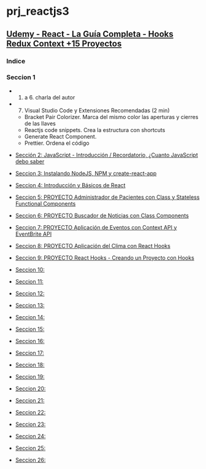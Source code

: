# prj_reactjs3

## [Udemy - React - La Guía Completa - Hooks Redux Context +15 Proyectos](https://www.udemy.com/react-de-principiante-a-experto-creando-mas-de-10-aplicaciones/)

### Indice

### Seccion 1
- 1. a 6. charla del autor
- 7. Visual Studio Code y Extensiones Recomendadas (2 min)
    - Bracket Pair Colorizer. Marca del mismo color las aperturas y cierres de las llaves
    - Reactjs code snippets. Crea la estructura con shortcuts
    - Generate React Component.
    - Prettier. Ordena el código

- [Sección 2: JavaScript - Introducción / Recordatorio, ¿Cuanto JavaScript debo saber](https://github.com/eacevedof/prj_reactjs3/tree/master/sec02_javascript#secci%C3%B3n-2-javascript---introducci%C3%B3n-)
- [Seccion 3: Instalando NodeJS, NPM y create-react-app](https://github.com/eacevedof/prj_reactjs3/tree/master/sec03_create_react_app#3-instalando-nodejs-npm-y-create-react-app)
- [Seccion 4: Introducción y Básicos de React](https://github.com/eacevedof/prj_reactjs3/tree/master/sec04_intro_basicos_react#4-introducci%C3%B3n-y-b%C3%A1sicos-de-react)
- [Seccion 5: PROYECTO Administrador de Pacientes con Class y Stateless Functional Components](https://github.com/eacevedof/prj_reactjs3/tree/master/sec05_admin_pacientes#5-proyecto-administrador-de-pacientes-con-class-y-stateless-functional-components)
- [Seccion 6: PROYECTO Buscador de Noticias con Class Components](https://github.com/eacevedof/prj_reactjs3/tree/master/sec06_buscador_noticias#6-proyecto-buscador-de-noticias-con-class-components)
- [Seccion 7: PROYECTO Aplicación de Eventos con Context API y EventBrite API](https://github.com/eacevedof/prj_reactjs3/blob/master/sec07_buscador_eventos/README.md#7-proyecto-aplicaci%C3%B3n-de-eventos-con-context-api-y-eventbrite-api)
- [Seccion 8: PROYECTO Aplicación del Clima con React Hooks](https://github.com/eacevedof/prj_reactjs3/tree/master/sec08_clima_hooks#8-proyecto-aplicaci%C3%B3n-del-clima-con-react-hooks)
- [Seccion 9: PROYECTO React Hooks - Creando un Proyecto con Hooks](https://github.com/eacevedof/prj_reactjs3/tree/master/sec09_proyecto_hooks#9-proyecto-react-hooks---creando-un-proyecto-con-hooks)
- [Seccion 10: ]()
- [Seccion 11: ]()
- [Seccion 12: ]()
- [Seccion 13: ]()
- [Seccion 14: ]()
- [Seccion 15: ]()
- [Seccion 16: ]()
- [Seccion 17: ]()
- [Seccion 18: ]()
- [Seccion 19: ]()
- [Seccion 20: ]()
- [Seccion 21: ]()
- [Seccion 22: ]()
- [Seccion 23: ]()
- [Seccion 24: ]()
- [Seccion 25: ]()
- [Seccion 26: ]()


